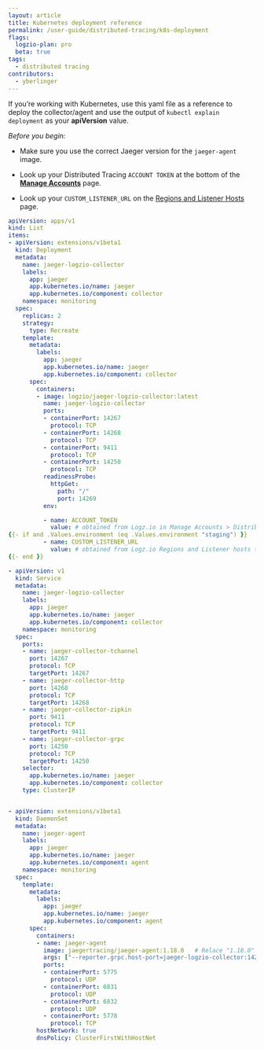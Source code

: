 ```yaml
---
layout: article
title: Kubernetes deployment reference
permalink: /user-guide/distributed-tracing/k8s-deployment
flags:
  logzio-plan: pro
  beta: true
tags:
  - distributed tracing
contributors:
  - yberlinger
---
```

If you’re working with Kubernetes, use this yaml file as a reference to deploy the collector/agent and use the output of `kubectl explain deployment` as your **apiVersion** value.


_Before you begin:_

+ Make sure you use the correct Jaeger version for the `jaeger-agent` image.

+ Look up your Distributed Tracing `ACCOUNT TOKEN` at the bottom of the <a href="https://app.logz.io/#/dashboard/settings/manage-accounts" target ="_blank"> **Manage Accounts**</a> page.

+ Look up your `CUSTOM_LISTENER_URL` on the <a href="/user-guide/accounts/account-region.html" target ="_blank"> Regions and Listener Hosts </a>page.


```yaml
apiVersion: apps/v1
kind: List
items:
- apiVersion: extensions/v1beta1
  kind: Deployment
  metadata:
    name: jaeger-logzio-collector
    labels:
      app: jaeger
      app.kubernetes.io/name: jaeger
      app.kubernetes.io/component: collector
    namespace: monitoring
  spec:
    replicas: 2
    strategy:
      type: Recreate
    template:
      metadata:
        labels:
          app: jaeger
          app.kubernetes.io/name: jaeger
          app.kubernetes.io/component: collector
      spec:
        containers:
        - image: logzio/jaeger-logzio-collector:latest
          name: jaeger-logzio-collector
          ports:
          - containerPort: 14267
            protocol: TCP
          - containerPort: 14268
            protocol: TCP
          - containerPort: 9411
            protocol: TCP
          - containerPort: 14250
            protocol: TCP
          readinessProbe:
            httpGet:
              path: "/"
              port: 14269
          env:

          - name: ACCOUNT_TOKEN
            value: # obtained from Logz.io in Manage Accounts > Distributed Tracing
{{- if and .Values.environment (eq .Values.environment "staging") }}
          - name: CUSTOM_LISTENER_URL
            value: # obtained from Logz.io Regions and Listener hosts table
{{- end }}

- apiVersion: v1
  kind: Service
  metadata:
    name: jaeger-logzio-collector
    labels:
      app: jaeger
      app.kubernetes.io/name: jaeger
      app.kubernetes.io/component: collector
    namespace: monitoring
  spec:
    ports:
    - name: jaeger-collector-tchannel
      port: 14267
      protocol: TCP
      targetPort: 14267
    - name: jaeger-collector-http
      port: 14268
      protocol: TCP
      targetPort: 14268
    - name: jaeger-collector-zipkin
      port: 9411
      protocol: TCP
      targetPort: 9411
    - name: jaeger-collector-grpc
      port: 14250
      protocol: TCP
      targetPort: 14250
    selector:
      app.kubernetes.io/name: jaeger
      app.kubernetes.io/component: collector
    type: ClusterIP


- apiVersion: extensions/v1beta1
  kind: DaemonSet
  metadata:
    name: jaeger-agent
    labels:
      app: jaeger
      app.kubernetes.io/name: jaeger
      app.kubernetes.io/component: agent
    namespace: monitoring
  spec:
    template:
      metadata:
        labels:
          app: jaeger
          app.kubernetes.io/name: jaeger
          app.kubernetes.io/component: agent
      spec:
        containers:
        - name: jaeger-agent
          image: jaegertracing/jaeger-agent:1.18.0   # Relace "1.18.0" with the latest Jaeger version
          args: ["--reporter.grpc.host-port=jaeger-logzio-collector:14250"]
          ports:
          - containerPort: 5775
            protocol: UDP
          - containerPort: 6831
            protocol: UDP
          - containerPort: 6832
            protocol: UDP
          - containerPort: 5778
            protocol: TCP
        hostNetwork: true
        dnsPolicy: ClusterFirstWithHostNet
```